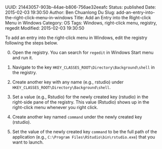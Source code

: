 UUID: 21443057-903b-44ae-b806-756ae32eeafc
Status: published
Date: 2015-02-03 19:30:50
Author: Ben Chuanlong Du
Slug: add-an-entry-into-the-right-click-menu-in-windows
Title: Add an Entry into the Right-click Menu in Windows
Category: OS
Tags: Windows, right-click menu, registry, regedit
Modified: 2015-02-03 19:30:50

To add an entry into the right-click menu in Windows, 
edit the registry following the steps below.

0. Open the registry.
You can search for `regedit` in Windows Start menu and run it.

1. Navigate to the key
`HKEY_CLASSES_ROOT\Directory\Background\shell`
in the registry.

2. Create another key with any name (e.g., rstudio) under 
`HKEY_CLASSES_ROOT\Directory\Background\shell`. 

3. Set a value (e.g., Rstudio) for the newly created key (rstudio)
in the right-side pane of the registry.
This value (Rstudio) shows up in the right-click menu whenever you right click.

4. Create another key named `command` under the newly created key (rstudio).

5. Set the value of the newly created key `command` 
to be the full path of the application
(e.g., `C:\Program Files\RStudio\bin\rstudio.exe`)
that you want to launch.
